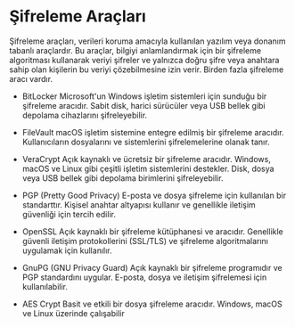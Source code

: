 # Şifreleme Araçları

Şifreleme araçları, verileri koruma amacıyla kullanılan yazılım veya
donanım tabanlı araçlardır. Bu araçlar, bilgiyi anlamlandırmak için bir
şifreleme algoritması kullanarak veriyi şifreler ve yalnızca doğru şifre
veya anahtara sahip olan kişilerin bu veriyi çözebilmesine izin verir.
Birden fazla şifreleme aracı vardır.

* BitLocker
Microsoft'un Windows işletim sistemleri için sunduğu bir şifreleme
aracıdır. Sabit disk, harici sürücüler veya USB bellek gibi depolama
cihazlarını şifreleyebilir.

* FileVault
macOS işletim sistemine entegre edilmiş bir şifreleme aracıdır. Kullanıcıların
dosyalarını ve sistemlerini şifrelemelerine olanak tanır.

* VeraCrypt
Açık kaynaklı ve ücretsiz bir şifreleme aracıdır. Windows, macOS ve
Linux gibi çeşitli işletim sistemlerini destekler. Disk, dosya veya USB
bellek gibi depolama birimlerini şifreleyebilir.

* PGP (Pretty Good Privacy)
E-posta ve dosya şifreleme için kullanılan bir standarttır. Kişisel anahtar
altyapısı kullanır ve genellikle iletişim güvenliği için tercih edilir.

* OpenSSL
Açık kaynaklı bir şifreleme kütüphanesi ve aracıdır. Genellikle güvenli
iletişim protokollerini (SSL/TLS) ve şifreleme algoritmalarını uygulamak
için kullanılır.

* GnuPG (GNU Privacy Guard)
Açık kaynaklı bir şifreleme programıdır ve PGP standardını uygular. E-posta,
dosya ve iletişim şifrelemesi için kullanılabilir.

* AES Crypt
Basit ve etkili bir dosya şifreleme aracıdır. Windows, macOS ve Linux
üzerinde çalışabilir
